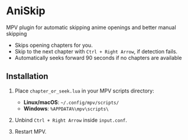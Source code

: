 # AniSkip
MPV plugin for automatic skipping anime openings and better manual skipping

- Skips opening chapters for you.
- Skip to the next chapter with `Ctrl + Right Arrow`, if detection fails.
- Automatically seeks forward 90 seconds if no chapters are available
  

## Installation
1. Place `chapter_or_seek.lua` in your MPV scripts directory:
   - **Linux/macOS**: `~/.config/mpv/scripts/`
   - **Windows**: `%APPDATA%\mpv\scripts\`

2. Unbind `Ctrl + Right Arrow` inside `input.conf`.

3. Restart MPV.
